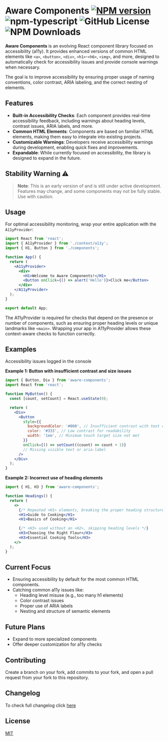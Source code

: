 # Aware Components [![NPM version][npm-image]][npm-url] ![npm-typescript] ![GitHub License](https://img.shields.io/github/license/bpetermann/aware-components) ![NPM Downloads](https://img.shields.io/npm/dm/aware-components)

**Aware Components** is an evolving React component library focused on accessibility (a11y). It provides enhanced versions of common HTML elements like `<a>`, `<button>`, `<div>`, `<h1>`-`<h6>`, `<img>`, and more, designed to automatically check for accessibility issues and provide console warnings when necessary.

The goal is to improve accessibility by ensuring proper usage of naming conventions, color contrast, ARIA labeling, and the correct nesting of elements.

## Features

- **Built-in Accessibility Checks**: Each component provides real-time accessibility feedback, including warnings about heading levels, contrast issues, ARIA labels, and more.
- **Common HTML Elements**: Components are based on familiar HTML elements, making them easy to integrate into existing projects.
- **Customizable Warnings**: Developers receive accessibility warnings during development, enabling quick fixes and improvements.
- **Expandable**: While currently focused on accessibility, the library is designed to expand in the future.

## Stability Warning ⚠️

> **Note**: This is an early version of and is still under active development. Features may change, and some components may not be fully stable. Use with caution.

## Usage

For optimal accessibility monitoring, wrap your entire application with the `A11yProvider`:

```jsx
import React from 'react';
import { A11yProvider } from './context/a11y';
import { H1, Button } from './components';

function App() {
  return (
    <A11yProvider>
      <div>
        <H1>Welcome to Aware Components!</H1>
        <Button onClick={() => alert('Hello')}>Click me</Button>
      </div>
    </A11yProvider>
  );
}

export default App;
```

The A11yProvider is required for checks that depend on the presence or number of components, such as ensuring proper heading levels or unique landmarks like `<main>`. Wrapping your app in A11yProvider allows these context-aware checks to function correctly.

## Examples

Accessibility issues logged in the console

**Example 1: Button with insufficient contrast and size issues**

```jsx
import { Button, Div } from 'aware-components';
import React from 'react';

function MyButton() {
  const [count, setCount] = React.useState(0);

  return (
    <Div>
      <Button
        style={{
          backgroundColor: '#000', // Insufficient contrast with text color
          color: '#333', // Low contrast for readability
          width: '1em', // Minimum touch target size not met
        }}
        onClick={() => setCount((count) => count + 1)}
        // Missing visible text or aria-label
      />
    </Div>
  );
}
```

**Example 2: Incorrect use of heading elements**

```jsx
import { H1, H3 } from 'aware-components';

function Headings() {
  return (
    <>
      {/* Repeated <H1> elements, breaking the proper heading structure */}
      <H1>Guide to Cooking</H1>
      <H1>Basics of Cooking</H1>

      {/* <H3> used without an <H2>, skipping heading levels */}
      <H3>Choosing the Right Flour</H3>
      <H3>Essential Cooking Tools</H3>
    </>
  );
}
```

## Current Focus

- Ensuring accessibility by default for the most common HTML components.
- Catching common a11y issues like:
  - Heading level misuse (e.g., too many h1 elements)
  - Color contrast issues
  - Proper use of ARIA labels
  - Nesting and structure of semantic elements

## Future Plans

- Expand to more specialized components
- Offer deeper customization for a11y checks

## Contributing

Create a branch on your fork, add commits to your fork, and open a pull request from your fork to this repository.

## Changelog

To check full changelog click [here](https://github.com/bpetermann/aware-components/blob/main/CHANGELOG.md)

## License

[MIT][github-license-url]

[npm-url]: https://www.npmjs.com/package/aware-components
[npm-image]: https://img.shields.io/npm/v/aware-components
[npm-url]: https://www.npmjs.com/package/aware-components
[npm-image]: https://img.shields.io/npm/v/aware-components
[github-license]: https://img.shields.io/github/license/bpetermann/aware-components.svg
[github-license-url]: https://github.com/bpetermann/aware-components/blob/main/LICENSE
[npm-typescript]: https://img.shields.io/npm/types/aware-components
